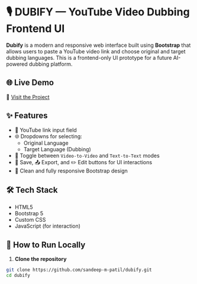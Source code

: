 # 🎙️ DUBIFY — YouTube Video Dubbing Frontend UI

**Dubify** is a modern and responsive web interface built using **Bootstrap** that allows users to paste a YouTube video link and choose original and target dubbing languages. This is a frontend-only UI prototype for a future AI-powered dubbing platform.

## 🌐 Live Demo

🔗 [Visit the Project](https://sandeep-m-patil.github.io/dubify/)



## ✨ Features

- 🎥 YouTube link input field
- 🌐 Dropdowns for selecting:
  - Original Language
  - Target Language (Dubbing)
- 🔄 Toggle between `Video-to-Video` and `Text-to-Text` modes
- 💾 Save, 📤 Export, and ✏️ Edit buttons for UI interactions
- 🎨 Clean and fully responsive Bootstrap design



## 🛠️ Tech Stack

- HTML5
- Bootstrap 5
- Custom CSS
- JavaScript (for interaction)


## 🚀 How to Run Locally

1. **Clone the repository**
```bash
git clone https://github.com/sandeep-m-patil/dubify.git
cd dubify
```

